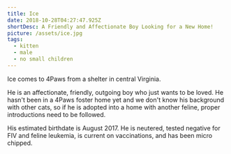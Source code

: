 ```yaml
---
title: Ice
date: 2018-10-28T04:27:47.925Z
shortDesc: A Friendly and Affectionate Boy Looking for a New Home!
picture: /assets/ice.jpg
tags:
  - kitten
  - male
  - no small children
---
```

Ice comes to 4Paws from a shelter in central Virginia.  



He is an affectionate, friendly, outgoing boy who just wants to be loved. He hasn't been in a 4Paws foster home yet and we don't know his background with other cats, so if he is adopted into a home with another feline, proper introductions need to be followed.



His estimated birthdate is August 2017. He is neutered, tested negative for FIV and feline leukemia, is current on vaccinations, and has been micro chipped.
